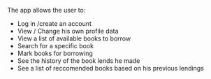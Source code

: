 The app allows the user to:
* Log in /create an account
* View / Change his own profile data
* View a list of available books to borrow
* Search for a specific book
* Mark books for borrowing
* See the history of the book lends he made
* See a list of reccomended books based on his previous lendings
